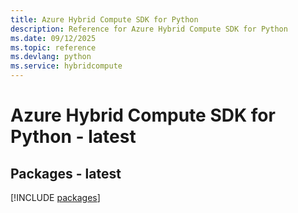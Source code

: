 ```yaml
---
title: Azure Hybrid Compute SDK for Python
description: Reference for Azure Hybrid Compute SDK for Python
ms.date: 09/12/2025
ms.topic: reference
ms.devlang: python
ms.service: hybridcompute
---
```

# Azure Hybrid Compute SDK for Python - latest
## Packages - latest
[!INCLUDE [packages](hybrid-compute-index.md)]